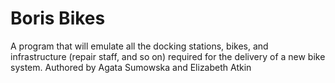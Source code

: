 <h1>Boris Bikes</h1>
<dev>A program that will emulate all the docking stations, bikes, and infrastructure (repair staff, and so on) required for the delivery of a new bike system.</dev>
<dev>Authored by Agata Sumowska and Elizabeth Atkin</dev>

